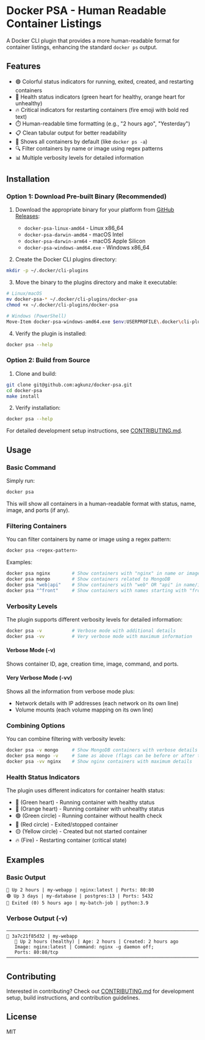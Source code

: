 # Docker PSA - Human Readable Container Listings

A Docker CLI plugin that provides a more human-readable format for container listings, enhancing the standard `docker ps` output.

## Features

- 🟢 Colorful status indicators for running, exited, created, and restarting containers
- 💚 Health status indicators (green heart for healthy, orange heart for unhealthy)
- 🔥 Critical indicators for restarting containers (fire emoji with bold red text)
- ⏱️ Human-readable time formatting (e.g., "2 hours ago", "Yesterday")
- 📋 Clean tabular output for better readability
- 🔄 Shows all containers by default (like `docker ps -a`)
- 🔍 Filter containers by name or image using regex patterns
- 📊 Multiple verbosity levels for detailed information

## Installation

### Option 1: Download Pre-built Binary (Recommended)

1. Download the appropriate binary for your platform from [GitHub Releases](https://github.com/agkunz/docker-psa/releases):
   - `docker-psa-linux-amd64` - Linux x86_64
   - `docker-psa-darwin-amd64` - macOS Intel
   - `docker-psa-darwin-arm64` - macOS Apple Silicon
   - `docker-psa-windows-amd64.exe` - Windows x86_64

2. Create the Docker CLI plugins directory:
```bash
mkdir -p ~/.docker/cli-plugins
```

3. Move the binary to the plugins directory and make it executable:
```bash
# Linux/macOS
mv docker-psa-* ~/.docker/cli-plugins/docker-psa
chmod +x ~/.docker/cli-plugins/docker-psa

# Windows (PowerShell)
Move-Item docker-psa-windows-amd64.exe $env:USERPROFILE\.docker\cli-plugins\docker-psa.exe
```

4. Verify the plugin is installed:
```bash
docker psa --help
```

### Option 2: Build from Source

1. Clone and build:
```bash
git clone git@github.com:agkunz/docker-psa.git
cd docker-psa
make install
```

2. Verify installation:
```bash
docker psa --help
```

For detailed development setup instructions, see [CONTRIBUTING.md](CONTRIBUTING.md).

## Usage

### Basic Command

Simply run:

```bash
docker psa
```

This will show all containers in a human-readable format with status, name, image, and ports (if any).

### Filtering Containers

You can filter containers by name or image using a regex pattern:

```bash
docker psa <regex-pattern>
```

Examples:
```bash
docker psa nginx        # Show containers with "nginx" in name or image
docker psa mongo        # Show containers related to MongoDB
docker psa "web|api"    # Show containers with "web" OR "api" in name/image
docker psa "^front"     # Show containers with names starting with "front"
```

### Verbosity Levels

The plugin supports different verbosity levels for detailed information:

```bash
docker psa -v           # Verbose mode with additional details
docker psa -vv          # Very verbose mode with maximum information
```

#### Verbose Mode (-v)
Shows container ID, age, creation time, image, command, and ports.

#### Very Verbose Mode (-vv)
Shows all the information from verbose mode plus:
- Network details with IP addresses (each network on its own line)
- Volume mounts (each volume mapping on its own line)

### Combining Options

You can combine filtering with verbosity levels:

```bash
docker psa -v mongo     # Show MongoDB containers with verbose details
docker psa mongo -v     # Same as above (flags can be before or after the pattern)
docker psa -vv nginx    # Show nginx containers with maximum details
```

### Health Status Indicators

The plugin uses different indicators for container health status:
- 💚 (Green heart) - Running container with healthy status
- 🧡 (Orange heart) - Running container with unhealthy status
- 🟢 (Green circle) - Running container without health check
- 🔴 (Red circle) - Exited/stopped container
- 🟡 (Yellow circle) - Created but not started container
- 🔥 (Fire) - Restarting container (critical state)

## Examples

### Basic Output
```
💚 Up 2 hours | my-webapp | nginx:latest | Ports: 80:80
🟢 Up 3 days | my-database | postgres:13 | Ports: 5432
🔴 Exited (0) 5 hours ago | my-batch-job | python:3.9
```

### Verbose Output (-v)
```
────────────────────────────────────────────────────────────────────────────────
🐋 3a7c21f85d32 | my-webapp
   💚 Up 2 hours (healthy) | Age: 2 hours | Created: 2 hours ago
   Image: nginx:latest | Command: nginx -g daemon off;
   Ports: 80:80/tcp
────────────────────────────────────────────────────────────────────────────────
```

## Contributing

Interested in contributing? Check out [CONTRIBUTING.md](CONTRIBUTING.md) for development setup, build instructions, and contribution guidelines.

## License

MIT
